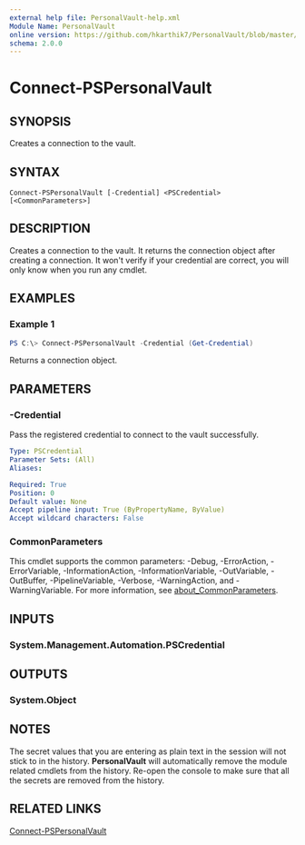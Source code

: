 ```yaml
---
external help file: PersonalVault-help.xml
Module Name: PersonalVault
online version: https://github.com/hkarthik7/PersonalVault/blob/master/docs/Add-PSSecret.md
schema: 2.0.0
---
```


# Connect-PSPersonalVault

## SYNOPSIS
Creates a connection to the vault.

## SYNTAX

```
Connect-PSPersonalVault [-Credential] <PSCredential> [<CommonParameters>]
```

## DESCRIPTION
Creates a connection to the vault. It returns the connection object after creating a connection. It won't verify if your credential are correct, you will only know when you run any cmdlet.

## EXAMPLES

### Example 1
```powershell
PS C:\> Connect-PSPersonalVault -Credential (Get-Credential)
```

Returns a connection object.

## PARAMETERS

### -Credential
Pass the registered credential to connect to the vault successfully.

```yaml
Type: PSCredential
Parameter Sets: (All)
Aliases:

Required: True
Position: 0
Default value: None
Accept pipeline input: True (ByPropertyName, ByValue)
Accept wildcard characters: False
```

### CommonParameters
This cmdlet supports the common parameters: -Debug, -ErrorAction, -ErrorVariable, -InformationAction, -InformationVariable, -OutVariable, -OutBuffer, -PipelineVariable, -Verbose, -WarningAction, and -WarningVariable. For more information, see [about_CommonParameters](http://go.microsoft.com/fwlink/?LinkID=113216).

## INPUTS

### System.Management.Automation.PSCredential

## OUTPUTS

### System.Object
## NOTES
The secret values that you are entering as plain text in the session will not stick to in the history. **PersonalVault** will automatically remove the module related cmdlets from the history. Re-open the console to make sure that all the secrets are removed from the history.

## RELATED LINKS

[Connect-PSPersonalVault](https://github.com/hkarthik7/PersonalVault/blob/master/docs/Connect-PSPersonalVault.md)